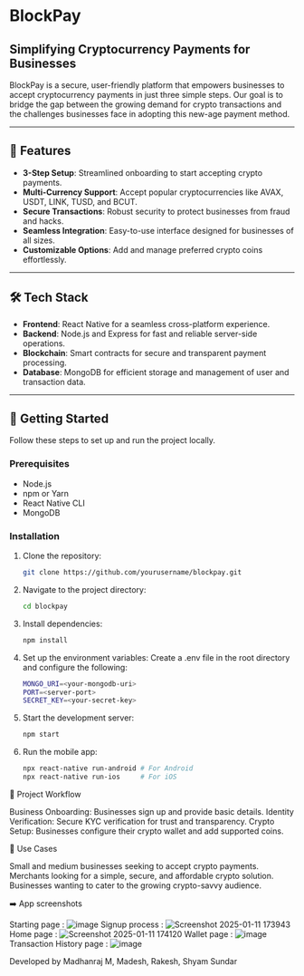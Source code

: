 # BlockPay

## Simplifying Cryptocurrency Payments for Businesses

BlockPay is a secure, user-friendly platform that empowers businesses to accept cryptocurrency payments in just three simple steps. Our goal is to bridge the gap between the growing demand for crypto transactions and the challenges businesses face in adopting this new-age payment method.

---

## 🚀 Features

- **3-Step Setup**: Streamlined onboarding to start accepting crypto payments.
- **Multi-Currency Support**: Accept popular cryptocurrencies like AVAX, USDT, LINK, TUSD, and BCUT.
- **Secure Transactions**: Robust security to protect businesses from fraud and hacks.
- **Seamless Integration**: Easy-to-use interface designed for businesses of all sizes.
- **Customizable Options**: Add and manage preferred crypto coins effortlessly.

---

## 🛠️ Tech Stack

- **Frontend**: React Native for a seamless cross-platform experience.
- **Backend**: Node.js and Express for fast and reliable server-side operations.
- **Blockchain**: Smart contracts for secure and transparent payment processing.
- **Database**: MongoDB for efficient storage and management of user and transaction data.

---

## 📖 Getting Started

Follow these steps to set up and run the project locally.

### Prerequisites

- Node.js
- npm or Yarn
- React Native CLI
- MongoDB

### Installation

1. Clone the repository:
   ```bash
   git clone https://github.com/yourusername/blockpay.git
2. Navigate to the project directory:
   ```bash
   cd blockpay

3. Install dependencies:
   ```bash
   npm install
   
4. Set up the environment variables: Create a .env file in the root directory and configure the following:
   ```bash
   MONGO_URI=<your-mongodb-uri>
   PORT=<server-port>
   SECRET_KEY=<your-secret-key>

5. Start the development server:
   ```bash
   npm start
   
6. Run the mobile app:
   ```bash
   npx react-native run-android # For Android
   npx react-native run-ios     # For iOS
   
📄 Project Workflow

Business Onboarding: Businesses sign up and provide basic details.
Identity Verification: Secure KYC verification for trust and transparency.
Crypto Setup: Businesses configure their crypto wallet and add supported coins.

🎯 Use Cases

Small and medium businesses seeking to accept crypto payments.
Merchants looking for a simple, secure, and affordable crypto solution.
Businesses wanting to cater to the growing crypto-savvy audience.

➡️ App screenshots

Starting page : ![image](https://github.com/user-attachments/assets/ea9a872c-97cb-4e77-bca3-79ca66b674f4)
Signup process : ![Screenshot 2025-01-11 173943](https://github.com/user-attachments/assets/b651cc22-efe5-4d81-8a83-8f90cd649fad)
Home page : ![Screenshot 2025-01-11 174120](https://github.com/user-attachments/assets/a003d66a-1cb5-4ccb-9d39-4443882289a3)
Wallet page : ![image](https://github.com/user-attachments/assets/05c868ae-8a19-4d74-971b-fa15f39b2a06)
Transaction History page : ![image](https://github.com/user-attachments/assets/b8c0dab4-a2b1-4a53-b308-edba66b8edaf)




Developed by Madhanraj M, Madesh, Rakesh, Shyam Sundar
